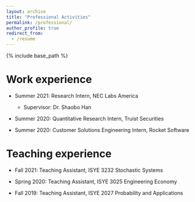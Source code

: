 ```yaml
---
layout: archive
title: "Professional Activities"
permalink: /professional/
author_profile: true
redirect_from:
  - /resume
---
```


{% include base_path %}

Work experience
======
* Summer 2021: Research Intern, NEC Labs America
  * Supervisor: Dr. Shaobo Han

* Summer 2020: Quantitative Research Intern, Truist Securities

* Summer 2020: Customer Solutions Engineering Intern, Rocket Software

Teaching experience
======
* Fall 2021: Teaching Assistant, ISYE 3232 Stochastic Systems

* Spring 2020: Teaching Assistant, ISYE 3025 Engineering Economy

* Fall 2019: Teaching Assistant, ISYE 2027 Probability and Applications

